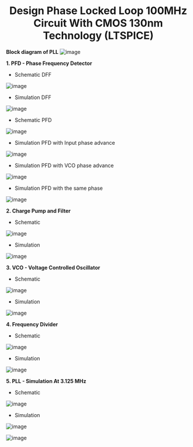 
<div align="center">

<h1>Design Phase Locked Loop 100MHz Circuit With CMOS 130nm Technology (LTSPICE)</h1>
</div>

**Block diagram of PLL**
![image](https://github.com/trong420/pll/assets/90754954/d6bc4fe4-8550-4429-8803-8a4a6f729901)


**1. PFD - Phase Frequency Detector** 

- Schematic DFF

![image](https://github.com/trong420/pll/assets/90754954/4cab92ea-54e0-4a4b-a788-659aa8c1380c)

- Simulation DFF

![image](https://github.com/trong420/pll/assets/90754954/aa5d06ee-20c6-4984-bfff-ca14e96c1860)

- Schematic PFD

![image](https://github.com/trong420/pll/assets/90754954/9de4c38d-c68b-4ada-bd4a-7d01aaadfb8b)

- Simulation PFD with Input phase advance

![image](https://github.com/trong420/pll/assets/90754954/4bee8237-04b5-4306-99b8-96d96b9ab4a6)

- Simulation PFD with VCO phase advance

![image](https://github.com/trong420/pll/assets/90754954/f856c4c1-5539-4b8c-a54c-6f9ff100b962)

- Simulation PFD with the same phase

![image](https://github.com/trong420/pll/assets/90754954/6952c969-97d4-45d8-8493-34653f1f24e6)


**2. Charge Pump and Filter** 

- Schematic

![image](https://github.com/trong420/pll/assets/90754954/92ce12f3-da92-4350-8db8-ba7c45bc446c)


- Simulation

![image](https://github.com/trong420/pll/assets/90754954/38ec9d5f-af16-42c9-9f10-c09a54deb98a)


**3. VCO - Voltage Controlled Oscillator** 

- Schematic

![image](https://github.com/trong420/pll/assets/90754954/4fefe4a0-22a5-468e-b0bf-9600235f1e2c)


- Simulation

![image](https://github.com/trong420/pll/assets/90754954/fb03636e-8b7a-44ee-8044-6e16d186ba82)


**4. Frequency Divider** 

- Schematic

![image](https://github.com/trong420/pll/assets/90754954/d0098378-0c50-405b-9f0a-6da2dd8cb831)


- Simulation

![image](https://github.com/trong420/pll/assets/90754954/5d4f1f94-9300-407f-9d15-c6e34aa451ae)


**5. PLL - Simulation At 3.125 MHz** 

- Schematic


![image](https://github.com/trong420/pll/assets/90754954/112a515f-bc4c-4630-9d5e-bb72b78f739c)


- Simulation

![image](https://github.com/trong420/pll/assets/90754954/46754122-8377-44e2-b121-6d237ee6b796)


![image](https://github.com/trong420/pll/assets/90754954/e37c04e7-75d9-4b4c-8a1c-eb3f2651db43)



